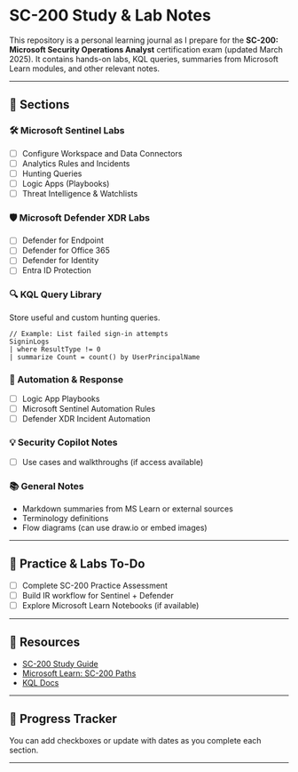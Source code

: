 # SC-200 Study & Lab Notes

This repository is a personal learning journal as I prepare for the **SC-200: Microsoft Security Operations Analyst** certification exam (updated March 2025). It contains hands-on labs, KQL queries, summaries from Microsoft Learn modules, and other relevant notes.

---

## 📘 Sections

### 🛠️ Microsoft Sentinel Labs
- [ ] Configure Workspace and Data Connectors
- [ ] Analytics Rules and Incidents
- [ ] Hunting Queries
- [ ] Logic Apps (Playbooks)
- [ ] Threat Intelligence & Watchlists

### 🛡 Microsoft Defender XDR Labs
- [ ] Defender for Endpoint
- [ ] Defender for Office 365
- [ ] Defender for Identity
- [ ] Entra ID Protection

### 🔍 KQL Query Library
Store useful and custom hunting queries.

```kql
// Example: List failed sign-in attempts
SigninLogs
| where ResultType != 0
| summarize Count = count() by UserPrincipalName
```

### 🤖 Automation & Response
- [ ] Logic App Playbooks
- [ ] Microsoft Sentinel Automation Rules
- [ ] Defender XDR Incident Automation

### 💡 Security Copilot Notes
- [ ] Use cases and walkthroughs (if access available)

### 📚 General Notes
- Markdown summaries from MS Learn or external sources
- Terminology definitions
- Flow diagrams (can use draw.io or embed images)

---

## 🧪 Practice & Labs To-Do
- [ ] Complete SC-200 Practice Assessment
- [ ] Build IR workflow for Sentinel + Defender
- [ ] Explore Microsoft Learn Notebooks (if available)

---

## 📎 Resources
- [SC-200 Study Guide](https://learn.microsoft.com/en-au/credentials/certifications/resources/study-guides/sc-200)
- [Microsoft Learn: SC-200 Paths](https://learn.microsoft.com/en-us/training/paths/sc-200-mitigate-threats-using-microsoft-365-defender/)
- [KQL Docs](https://learn.microsoft.com/en-us/azure/data-explorer/kusto/query/)

---

## 🧠 Progress Tracker
You can add checkboxes or update with dates as you complete each section.

---
